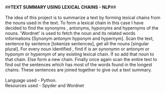 ##**TEXT SUMMARY USING LEXICAL CHAINS - NLP**##
</br>
</br>
The idea of this project is to summarize a text by forming lexical chains from the nouns used in the text. To form a lexical chain 
in this case I have decided to find the synonyms , antonyms, hyponyms and hypernyms of the nouns. 'Wordnet' is used to fetch the noun
and its related words informations [Synonym antonym hyponym and hypernym]. Scan the text, sentence by sentence [tokenize sentences],
get all the nouns [singular plural]. For every noun identified , find if is an synonymn or antonym or hyponym or hypernym of any 
existing lexical chain. If so add that noun to that chain. Else form a new chain. Finally once again scan the entire text to find 
out the sentences which has most of the words found in the longest chains. These sentences are joined together to give out a text summary.
</br>
</br>
Language used - Python. </br>
Resources used - Spyder and Wordnet
